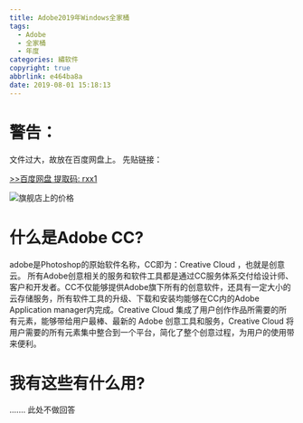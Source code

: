 ```yaml
---
title: Adobe2019年Windows全家桶
tags:
  - Adobe
  - 全家桶
  - 年度
categories: 繡软件
copyright: true
abbrlink: e464ba8a
date: 2019-08-01 15:18:13
---
```

# 警告：

文件过大，故放在百度网盘上。
先贴链接：

<a class="btn" href="https://pan.baidu.com/s/1YUwQCaov_fPEmbHi7BH0lQ">
              >>百度网盘 提取码: rxx1
            </a>

![旗舰店上的价格](https://npm.elemecdn.com/chenyfan-oss@1.0.0/pic/ADOBE.png "旗舰店上的价格")

# 什么是Adobe CC?

adobe是Photoshop的原始软件名称，CC即为：Creative Cloud ，也就是创意云。
所有Adobe创意相关的服务和软件工具都是通过CC服务体系交付给设计师、客户和开发者。CC不仅能够提供Adobe旗下所有的创意软件，还具有一定大小的云存储服务，所有软件工具的升级、下载和安装均能够在CC内的Adobe Application manager内完成。Creative Cloud 集成了用户创作作品所需要的所有元素，能够带给用户最棒、最新的 Adobe 创意工具和服务，Creative Cloud 将用户需要的所有元素集中整合到一个平台，简化了整个创意过程，为用户的使用带来便利。

# 我有这些有什么用?

.......
此处不做回答
